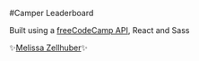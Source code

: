 #Camper Leaderboard


Built using a [freeCodeCamp API](https://www.freecodecamp.org/challenges/build-a-camper-leaderboard), React and Sass

 ✨[Melissa Zellhuber](https://github.com/mzellhuber)✨